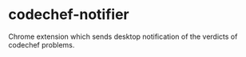 # codechef-notifier
Chrome extension which sends desktop notification of the verdicts of codechef problems. 

